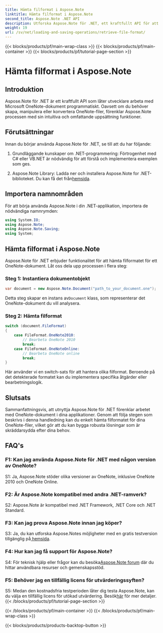 ```yaml
---
title: Hämta filformat i Aspose.Note
linktitle: Hämta filformat i Aspose.Note
second_title: Aspose.Note .NET API
description: Utforska Aspose.Note för .NET, ett kraftfullt API för att arbeta med Microsoft OneNote-dokument programmatiskt.
weight: 19
url: /sv/net/loading-and-saving-operations/retrieve-file-format/
---
```


{{< blocks/products/pf/main-wrap-class >}}
{{< blocks/products/pf/main-container >}}
{{< blocks/products/pf/tutorial-page-section >}}

# Hämta filformat i Aspose.Note

## Introduktion

Aspose.Note för .NET är ett kraftfullt API som låter utvecklare arbeta med Microsoft OneNote-dokument programmatiskt. Oavsett om du behöver skapa, manipulera eller konvertera OneNote-filer, förenklar Aspose.Note processen med sin intuitiva och omfattande uppsättning funktioner.

## Förutsättningar

Innan du börjar använda Aspose.Note för .NET, se till att du har följande:

1. Grundläggande kunskaper om .NET-programmering: Förtrogenhet med C# eller VB.NET är nödvändig för att förstå och implementera exemplen som ges.
   
2.  Aspose.Note Library: Ladda ner och installera Aspose.Note for .NET-biblioteket. Du kan få det från[hemsida](https://releases.aspose.com/note/net/).

## Importera namnområden

För att börja använda Aspose.Note i din .NET-applikation, importera de nödvändiga namnrymden:

```csharp
using System.IO;
using Aspose.Note;
using Aspose.Note.Saving;
using System;
```

## Hämta filformat i Aspose.Note

Aspose.Note för .NET erbjuder funktionalitet för att hämta filformatet för ett OneNote-dokument. Låt oss dela upp processen i flera steg:

### Steg 1: Instantiera dokumentobjekt

```csharp
var document = new Aspose.Note.Document("path_to_your_document.one");
```

 Detta steg skapar en instans av`Document` klass, som representerar det OneNote-dokument du vill analysera.

### Steg 2: Hämta filformat

```csharp
switch (document.FileFormat)
{
    case FileFormat.OneNote2010:
        // Bearbeta OneNote 2010
        break;
    case FileFormat.OneNoteOnline:
        // Bearbeta OneNote online
        break;
}
```

Här använder vi en switch-sats för att hantera olika filformat. Beroende på det detekterade formatet kan du implementera specifika åtgärder eller bearbetningslogik.

## Slutsats

Sammanfattningsvis, att utnyttja Aspose.Note för .NET förenklar arbetet med OneNote-dokument i dina applikationer. Genom att följa stegen som beskrivs i denna handledning kan du enkelt hämta filformatet för dina OneNote-filer, vilket gör att du kan bygga robusta lösningar som är skräddarsydda efter dina behov.

## FAQ's

### F1: Kan jag använda Aspose.Note för .NET med någon version av OneNote?

S1: Ja, Aspose.Note stöder olika versioner av OneNote, inklusive OneNote 2010 och OneNote Online.

### F2: Är Aspose.Note kompatibel med andra .NET-ramverk?

S2: Aspose.Note är kompatibel med .NET Framework, .NET Core och .NET Standard.

### F3: Kan jag prova Aspose.Note innan jag köper?

S3: Ja, du kan utforska Aspose.Notes möjligheter med en gratis testversion tillgänglig på[ hemsida](https://releases.aspose.com/).

### F4: Hur kan jag få support för Aspose.Note?

 S4: För teknisk hjälp eller frågor kan du besöka[Aspose.Note forum](https://forum.aspose.com/c/note/28) där du hittar användbara resurser och gemenskapsstöd.

### F5: Behöver jag en tillfällig licens för utvärderingssyften?

 S5: Medan den kostnadsfria testperioden låter dig testa Aspose.Note, kan du välja en tillfällig licens för utökad utvärdering. Besök[här](https://purchase.aspose.com/temporary-license/) för mer detaljer.
{{< /blocks/products/pf/tutorial-page-section >}}

{{< /blocks/products/pf/main-container >}}
{{< /blocks/products/pf/main-wrap-class >}}

{{< blocks/products/products-backtop-button >}}
